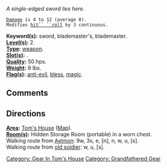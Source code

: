 *A single-edged sword lies here.*

[`Damage`](Melee_Weapon_Values "wikilink")` is 4 to 12 (average 8).`  
`Modifies `[`hit`` ``roll`](Hit_Roll "wikilink")` by 3 continuous.`

**Keyword(s):** sword, blademaster's, blademaster.  
**[Level(s)](Object_Level "wikilink"):** 2.  
**[Type](:Category:_Object_Types "wikilink"):**
[weapon](:Category:_Melee_Weapons "wikilink").  
**[Slot(s)](Object_Slots "wikilink"):** <wielded>.  
**[Quality](Object_Quality "wikilink"):** 50 hps.  
**[Weight](Object_Weight "wikilink"):** 9 lbs.  
**[Flag(s)](:Category:_Object_Flags "wikilink"):**
[anti-evil](Anti-Evil_Flag "wikilink"), [bless](Bless_Flag "wikilink"),
[magic](Magic_Flag "wikilink").  

## Comments

## Directions

**[Area](:Category:_Areas "wikilink"):** [Tom's
House](:Category:_Tom's_House "wikilink")
([Map](Tom's_House_Map "wikilink")).  
**[Room(s)](:Category:_Rooms "wikilink"):** Hidden Storage Room
(portable) in a worn chest.  
Walking route from [Aelmon](Aelmon "wikilink"): 9w, 3s, e, \[n\], n, w,
u, \[s\].  
Walking route from [old soldier](Tom "wikilink"): w, u, \[s\].  

[Category: Gear In Tom's
House](Category:_Gear_In_Tom's_House "wikilink") [Category:
Grandfathered Gear](Category:_Grandfathered_Gear "wikilink")
